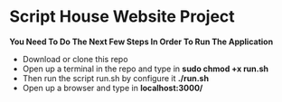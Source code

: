 <h1>Script House Website Project</h1>
<strong>You Need To Do The Next Few Steps In Order To Run The Application</strong>
<ul>
<li>Download or clone this repo</li>
<li>Open up a terminal in the repo and type in <strong>sudo chmod +x run.sh</strong> </li>
<li>Then run the script run.sh by configure it <strong>./run.sh</strong></li>
<li>Open up a browser and type in <strong>localhost:3000/</strong></li>
</ul>
